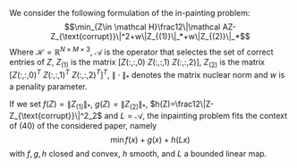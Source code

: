 We consider the following formulation of the in-painting problem:
$$\min_{Z\in \mathcal H}\frac12\|\mathcal AZ-Z_{\text{corrupt}}\|^2+w\|Z_{(1)}\|_*+w\|Z_{(2)}\|_*$$
Where $\mathcal H=\mathbb R^{N\times M\times 3}$, $\mathcal A$ is the operator that selectes the set of correct entries of $Z$, $Z_{(1)}$ is the matrix $[Z(:,:,0)~Z(:,:,1)~Z(:,:,2)]$, $Z_{(2)}$ is the matrix $[Z(:,:,0)^T~Z(:,:,1)^T~Z(:,:,2)^T]^T$, $\|\cdot \|_*$ denotes the matrix nuclear norm and $w$ is a penality parameter.

If we set $f(Z)=\|Z_{(1)}\|_*$, $g(Z)=\|Z_{(2)}\|_*$, $h(Z)=\frac12\|Z-Z_{\text{corrupt}}\|^2_2$ and $L=\mathcal A$, the inpainting problem fits the context of (40) of the considered paper, namely 
$$\min f(x)+g(x)+h(Lx)$$
with $f,g,h$ closed and convex, $h$ smooth, and $L$ a bounded linear map.